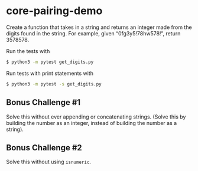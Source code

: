 # core-pairing-demo

Create a function that takes in a string and returns an integer made from the digits found in the string. For example, given “0fg3y5!78hw578!”, return 3578578.

Run the tests with

```bash
$ python3 -m pytest get_digits.py
```

Run tests with print statements with

```bash
$ python3 -m pytest -s get_digits.py
```

## Bonus Challenge #1

Solve this without ever appending or concatenating strings. (Solve this by building the number as an integer, instead of building the number as a string).

## Bonus Challenge #2

Solve this without using `isnumeric`.
